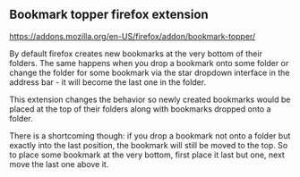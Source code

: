 ## Bookmark topper firefox extension

https://addons.mozilla.org/en-US/firefox/addon/bookmark-topper/

By default firefox creates new bookmarks at the very bottom of their folders. The same happens when you drop a bookmark onto some folder or change the folder for some bookmark via the star dropdown interface in the address bar - it will become the last one in the folder.

This extension changes the behavior so newly created bookmarks would be placed at the top of their folders along with bookmarks dropped onto a folder.

There is a shortcoming though: if you drop a bookmark not onto a folder but exactly into the last position, the bookmark will still be moved to the top. So to place some bookmark at the very bottom, first place it last but one, next move the last one above it.

